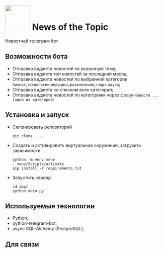 <img src="https://telegra.ph/file/a866525fed5aae3416b4e.png" lt="bot" width="80" height="80"/> News of the Topic
===
Новостной телеграм бот 
## Возможности бота
- Отправка виджета новостей на указанную тему;
- Отправка виджета топ новостей за последний месяц;
- Отправка виджета новостей по выбранной категории:  `бизнес`,`технологии`,`медицина`,`развлечения`,`спорт`,`наука`;
- Отправка виджета со списком всех категорий;
- Отправка виджета новостей по категориям через фразу `Новости ...(одна из категорий)`

## Установка и запуск
- Склонировать репозиторий
  ```
  git clone ....
  ```
- Создать и активировать виртуальное окружение, загрузить зависимости
  ```
  python -m venv venv
  . venv/Scripts/activate
  pip install -r requirements.txt
  ```
- Запустить сервер
  ```
  cd app/
  python main.py
  ```

## Используемые технологии
- Python;
- python-telegram-bot;
- async SQL-Alchemy (PostgreSQL);

## Для связи
